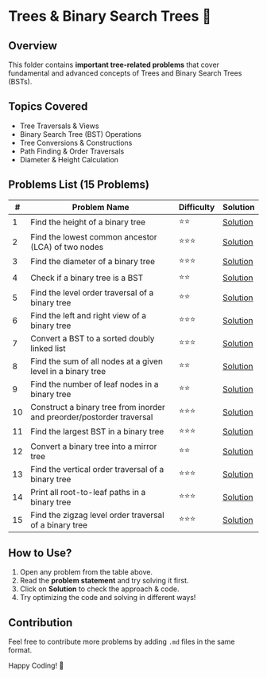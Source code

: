 # Trees & Binary Search Trees 🌳

## Overview
This folder contains **important tree-related problems** that cover fundamental and advanced concepts of Trees and Binary Search Trees (BSTs).

## Topics Covered
- Tree Traversals & Views
- Binary Search Tree (BST) Operations
- Tree Conversions & Constructions
- Path Finding & Order Traversals
- Diameter & Height Calculation

## Problems List (15 Problems)

| #  | Problem Name | Difficulty | Solution |
|----|------------------------------------------------------------|------------|----------|
| 1  | Find the height of a binary tree | ⭐⭐ | [Solution](1-height-binary-tree.md) |
| 2  | Find the lowest common ancestor (LCA) of two nodes | ⭐⭐⭐ | [Solution](2-lca-binary-tree.md) |
| 3  | Find the diameter of a binary tree | ⭐⭐⭐ | [Solution](3-diameter-binary-tree.md) |
| 4  | Check if a binary tree is a BST | ⭐⭐ | [Solution](4-check-bst.md) |
| 5  | Find the level order traversal of a binary tree | ⭐⭐ | [Solution](5-level-order.md) |
| 6  | Find the left and right view of a binary tree | ⭐⭐⭐ | [Solution](6-left-right-view.md) |
| 7  | Convert a BST to a sorted doubly linked list | ⭐⭐⭐ | [Solution](7-bst-to-dll.md) |
| 8  | Find the sum of all nodes at a given level in a binary tree | ⭐⭐ | [Solution](8-sum-at-level.md) |
| 9  | Find the number of leaf nodes in a binary tree | ⭐⭐ | [Solution](9-leaf-nodes.md) |
| 10 | Construct a binary tree from inorder and preorder/postorder traversal | ⭐⭐⭐ | [Solution](10-construct-tree.md) |
| 11 | Find the largest BST in a binary tree | ⭐⭐⭐ | [Solution](11-largest-bst.md) |
| 12 | Convert a binary tree into a mirror tree | ⭐⭐ | [Solution](12-mirror-tree.md) |
| 13 | Find the vertical order traversal of a binary tree | ⭐⭐⭐ | [Solution](13-vertical-order.md) |
| 14 | Print all root-to-leaf paths in a binary tree | ⭐⭐⭐ | [Solution](14-root-to-leaf-paths.md) |
| 15 | Find the zigzag level order traversal of a binary tree | ⭐⭐⭐ | [Solution](15-zigzag-level-order.md) |

## How to Use?
1. Open any problem from the table above.
2. Read the **problem statement** and try solving it first.
3. Click on **Solution** to check the approach & code.
4. Try optimizing the code and solving in different ways!

## Contribution
Feel free to contribute more problems by adding `.md` files in the same format.

Happy Coding! 🚀